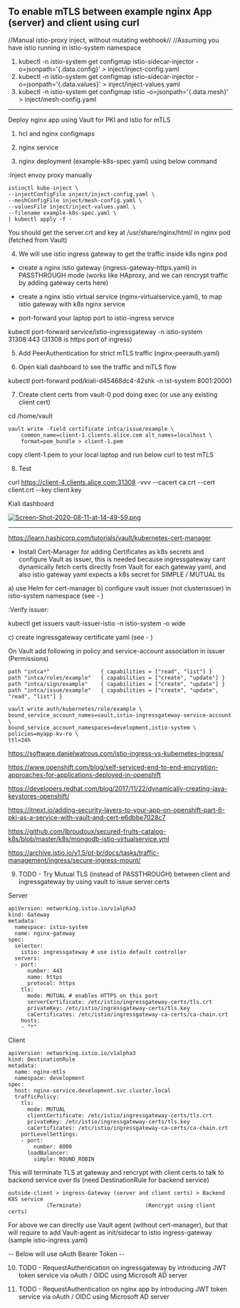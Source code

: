 ## To enable mTLS between example nginx App (server) and client using curl
//Manual istio-proxy inject, without mutating webhook//
//Assuming you have istio running in istio-system namespace

1. kubectl -n istio-system get configmap istio-sidecar-injector -o=jsonpath='{.data.config}' > inject/inject-config.yaml
2. kubectl -n istio-system get configmap istio-sidecar-injector -o=jsonpath='{.data.values}' > inject/inject-values.yaml
3. kubectl -n istio-system get configmap istio -o=jsonpath='{.data.mesh}' > inject/mesh-config.yaml
-----------------------------------------------------------------------------

Deploy nginx app using Vault for PKI and Istio for mTLS

1. hcl and nginx configmaps

2. nginx service

3. nginx deployment (example-k8s-spec.yaml) using below command

:Inject envoy proxy manually
```hcl
istioctl kube-inject \
--injectConfigFile inject/inject-config.yaml \
--meshConfigFile inject/mesh-config.yaml \
--valuesFile inject/inject-values.yaml \
--filename example-k8s-spec.yaml \
| kubectl apply -f -

```

You should get the server.crt and key at /usr/share/nginx/html/ in nginx pod (fetched from Vault)

4. We will use istio ingress gateway to get the traffic inside k8s nginx pod
- create a nginx istio gateway (ingress-gateway-https.yaml) in PASSTHROUGH mode (works like HAproxy, and we can rencrypt traffic by adding gateway certs here)

- create a nginx istio virtual service (nginx-virtualservice.yaml), to map istio gateway with k8s nginx service

- port-forward your laptop port to istio-ingress service

kubectl port-forward service/istio-ingressgateway -n istio-system 31308:443 (31308 is https port of ingress)

5. Add PeerAuthentication for strict mTLS traffic (nginx-peerauth.yaml)

6. Open kiali dashboard to see the traffic and mTLS flow

kubectl port-forward pod/kiali-d45468dc4-42shk -n ist-system 8001:20001

7. Create client certs from vault-0 pod doing exec (or use any existing client cert)

cd /home/vault

```hcl
vault write -field certificate intca/issue/example \
    common_name=client-1.clients.alice.com alt_names=localhost \
    format=pem_bundle > client-1.pem
```

copy client-1.pem to your local laptop and run below curl to test mTLS

8. Test

curl https://client-4.clients.alice.com:31308 -vvv --cacert ca.crt --cert client.crt --key client.key    


Kiali dashboard

[![Screen-Shot-2020-08-11-at-14-49-59.png](https://i.postimg.cc/Z5ZZZGjD/Screen-Shot-2020-08-11-at-14-49-59.png)](https://postimg.cc/6yHFf1kd)


------------------
https://learn.hashicorp.com/tutorials/vault/kubernetes-cert-manager
- Install Cert-Manager for adding Certificates as k8s secrets and configure Vault as issuer, this is needed because ingressgateway cant dynamically fetch certs directly from Vault for each gateway yaml, and also istio gateway yaml expects a k8s secret for SIMPLE / MUTUAL tls

a) use Helm for cert-manager
b) configure vault issuer (not clusterissuer) in istio-system namespace (see - )

:Verify issuer:

kubectl get issuers vault-issuer-istio -n istio-system -o wide

c) create ingressgateway certificate yaml (see - )  

On Vault add following in policy and service-account association in issuer (Permissions)

```hcl
path "intca*"                { capabilities = ["read", "list"] }
path "intca/roles/example"   { capabilities = ["create", "update"] }
path "intca/sign/example"    { capabilities = ["create", "update"] }
path "intca/issue/example"   { capabilities = ["create", "update", "read", "list"] }
```

```hcl
vault write auth/kubernetes/role/example \
bound_service_account_names=vault,istio-ingressgateway-service-account \
bound_service_account_namespaces=development,istio-system \
policies=myapp-kv-ro \
ttl=24h
```

https://software.danielwatrous.com/istio-ingress-vs-kubernetes-ingress/

https://www.openshift.com/blog/self-serviced-end-to-end-encryption-approaches-for-applications-deployed-in-openshift

https://developers.redhat.com/blog/2017/11/22/dynamically-creating-java-keystores-openshift/

https://itnext.io/adding-security-layers-to-your-app-on-openshift-part-6-pki-as-a-service-with-vault-and-cert-e6dbbe7028c7

https://github.com/lbroudoux/secured-fruits-catalog-k8s/blob/master/k8s/mongodb-istio-virtualservice.yml

https://archive.istio.io/v1.5/pt-br/docs/tasks/traffic-management/ingress/secure-ingress-mount/


9. TODO - Try Mutual TLS (instead of PASSTHROUGH) between client and ingressgateway by using vault to issue server certs

Server
```hcl
apiVersion: networking.istio.io/v1alpha3
kind: Gateway
metadata:
  namespace: istio-system
  name: nginx-gateway
spec:
  selector:
    istio: ingressgateway # use istio default controller
  servers:
  - port:
      number: 443
      name: https
      protocol: https
    tls:
      mode: MUTUAL # enables HTTPS on this port
      serverCertificate: /etc/istio/ingressgateway-certs/tls.crt
      privateKey: /etc/istio/ingressgateway-certs/tls.key
      caCertificates: /etc/istio/ingressgateway-ca-certs/ca-chain.crt
    hosts:
    - "*"

```

Client
```hcl
apiVersion: networking.istio.io/v1alpha3
kind: DestinationRule
metadata:
  name: nginx-mtls
  namespace: development
spec:
  host: nginx-service.development.svc.cluster.local
  trafficPolicy:
    tls:
      mode: MUTUAL
      clientCertificate: /etc/istio/ingressgateway-certs/tls.crt
      privateKey: /etc/istio/ingressgateway-certs/tls.key
      caCertificates: /etc/istio/ingressgateway-ca-certs/ca-chain.crt
    portLevelSettings:
    - port:
        number: 8000
      loadBalancer:
        simple: ROUND_ROBIN
```

This will terminate TLS at gateway and rencrypt with client certs to talk to backend service over tls (need DestinationRule for backend service)

```hcl
outside-client > ingress-Gateway (server and client certs) > Backend K8S service
            (Terminate)                    (Rencrypt using client certs)
```

For above we can directly use Vault agent (without cert-manager), but that will require to add Vault-agent as init/sidecar to istio ingress-gateway (sample istio-ingress.yaml)


-- Below will use oAuth Bearer Token --

10. TODO - RequestAuthentication on ingressgateway by introducing JWT token service via oAuth / OIDC using Microsoft AD server  

11. TODO - RequestAuthentication on nginx app by introducing JWT token service via oAuth / OIDC using Microsoft AD server
